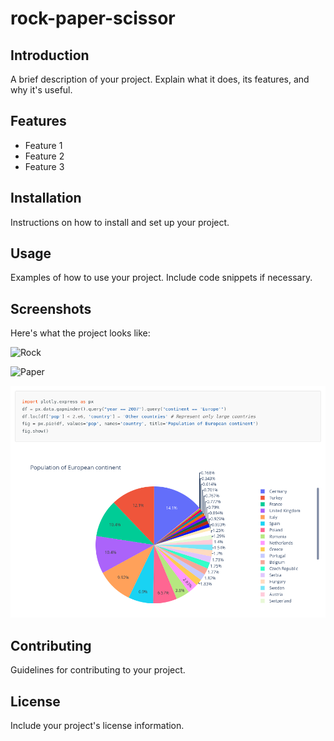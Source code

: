 # rock-paper-scissor

## Introduction
A brief description of your project. Explain what it does, its features, and why it's useful.

## Features
- Feature 1
- Feature 2
- Feature 3

## Installation
Instructions on how to install and set up your project.

## Usage
Examples of how to use your project. Include code snippets if necessary.

## Screenshots
Here's what the project looks like:

![Rock](https://substackcdn.com/image/fetch/f_auto,q_auto:good,fl_progressive:steep/https%3A%2F%2Fbucketeer-e05bbc84-baa3-437e-9518-adb32be77984.s3.amazonaws.com%2Fpublic%2Fimages%2F3bdb2575-9a92-42f8-8472-bb78c7bd118a_720x405.jpeg)

![Paper](https://img.freepik.com/free-psd/paper-isolated-transparent-background_191095-32023.jpg?size=338&ext=jpg&ga=GA1.1.2008272138.1722038400&semt=sph)

![Graph](https://github.com/MichaelSvt/rock-paper-scissor/blob/main/Screenshot%20from%202024-07-21%2019-22-43.png?raw=true)

## Contributing
Guidelines for contributing to your project.

## License
Include your project's license information.
